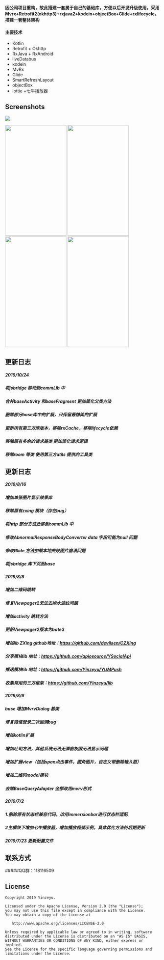 **因公司项目重构，故此搭建一套属于自己的基础库，方便以后开发升级使用，采用Mvrx+Retrofit2(okhttp3)+rxjava2+kodein+objectBox+Glide+rxlifecycle。搭建一套整体架构**

#### 主要技术
+ Kotlin
+ Retrofit + Okhttp
+ RxJava + RxAndroid
+ liveDatabus
+ kodein
+ MvRx
+ Glide
+ SmartRefreshLayout
+ objectBox
+ lottie
+七牛播放器
## Screenshots
![](/image/Screenshot_1571908550.png "")
<div align:left;display:inline;>
<img width="200" height="360" src="https://github.com/Yinzeyu/MvRxMvvm/tree/master/image/Screenshot_1571908550.png"/>
<img width="200" height="360" src="https://github.com/Yinzeyu/MvRxMvvm/tree/master/image/Screenshot_1571908558.png"/>
<img width="200" height="360" src="https://github.com/Yinzeyu/MvRxMvvm/tree/master/image/Screenshot_1571908583.png"/>
<img width="200" height="360" src="https://github.com/Yinzeyu/MvRxMvvm/tree/master/image/Screenshot_1571908590.png"/>

</div>

## 更新日志
##### 2019/10/24
##### 将jsbridge 移动到commLib 中
##### 合并baseActivity  和baseFragment 更加简化父类方法
##### 删除部分base库中的扩展，只保留最精简的扩展
##### 更新所有第三方库版本，移除rxCache，移除lifecycle依赖
##### 移除原有多余的请求基类 更加简化请求逻辑
##### 移除room 等类 使用第三方utils 提供的工具类


## 更新日志
##### 2019/8/16
##### 增加单张图片显示效果库
##### 移除原有zxing 模块（存在bug）
##### 将http 部分方法迁移到commLib 中
##### 修改AbnormalResponseBodyConverter  data 字段可能为null 问题
##### 修改Glide 方法加载本地失败图片崩溃问题
##### 将jsbridge 库下沉到base

##### 2019/8/8
##### 增加二维码跳转
##### 修复Viewpager2无法去掉水波纹问题
##### 增加activity 跳转方法
##### 更新Viewpager2版本为bate3
##### 增加lib ZXing   github地址：https://github.com/devilsen/CZXing
##### 分享模块lib 地址：https://github.com/apiosource/YSocialApi
##### 推送模块lib 地址：https://github.com/Yinzeyu/YUMPush
##### 收集常用的三方框架：https://github.com/Yinzeyu/lib

##### 2019/8/6
##### base 增加MvrvDialog 基类  
##### 修复微信登录二次回调bug
##### 增加kotlin扩展
##### 增加吐司方法，其他系统无法无弹窗权限无法显示问题
##### 增加扩展view（包括span点击事件，圆角图片，自定义带删除输入框）
##### 增加二维码model模块
##### 去除BaseQueryAdapter 全部改用mvrv形式

#####  2019/7/2
##### 1.删除原有状态栏兼容代码，改用immersionbar进行状态栏适配
##### 2主模块下增加七牛播放器，增加播放视频示例，具体优化方法待后期更新

#####  2019/7/23 更新配置文件

## 联系方式
#####QQ群：118116509

License
-------

```
Copyright 2019 Yinzeyu.

Licensed under the Apache License, Version 2.0 (the "License");
you may not use this file except in compliance with the License.
You may obtain a copy of the License at

   http://www.apache.org/licenses/LICENSE-2.0

Unless required by applicable law or agreed to in writing, software
distributed under the License is distributed on an "AS IS" BASIS,
WITHOUT WARRANTIES OR CONDITIONS OF ANY KIND, either express or implied.
See the License for the specific language governing permissions and
limitations under the License.
```
